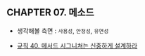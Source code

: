 ## CHAPTER 07. 메소드

* 생각해볼 측면 : `사용성`, `안정성`, `유연성`

* [규칙 40. 메서드 시그니쳐는 신중하게 설계하라](chapter07/item-40.md)



